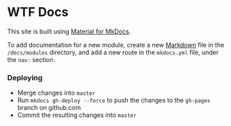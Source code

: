# WTF Docs

This site is built using [Material for MkDocs](https://squidfunk.github.io/mkdocs-material/).

To add documentation for a new module, create a new [Markdown](https://guides.github.com/features/mastering-markdown/) file 
in the `/docs/modules` directory, and add a new route in the `mkdocs.yml` file, under the `nav:` section.

### Deploying

* Merge changes into `master`
* Run `mkdocs gh-deploy --force` to push the changes to the `gh-pages` branch on github.com
* Commit the resulting changes into `master`
